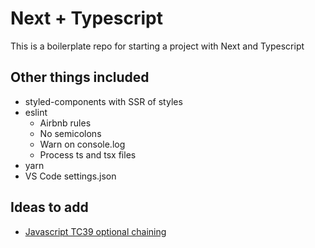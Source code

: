 # Next + Typescript

This is a boilerplate repo for starting a project with Next and Typescript

## Other things included
- styled-components with SSR of styles
- eslint
  - Airbnb rules
  - No semicolons
  - Warn on console.log
  - Process ts and tsx files
- yarn
- VS Code settings.json

## Ideas to add
- [Javascript TC39 optional chaining](https://github.com/tc39/proposal-optional-chaining)
